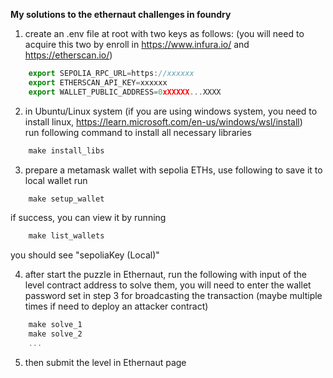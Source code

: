 **My solutions to the ethernaut challenges in foundry**

1. create an .env file at root with two keys as follows:
   (you will need to acquire this two by enroll in https://www.infura.io/ and https://etherscan.io/)
```javascript
    export SEPOLIA_RPC_URL=https://xxxxxx
    export ETHERSCAN_API_KEY=xxxxxx
    export WALLET_PUBLIC_ADDRESS=0xXXXXX...XXXX
```

2. in Ubuntu/Linux system (if you are using windows system, you need to install linux, https://learn.microsoft.com/en-us/windows/wsl/install)
<br/> run following command to install all necessary libraries
```javascript
    make install_libs
```

3. prepare a metamask wallet with sepolia ETHs, use following to save it to local wallet
run
```javascript
    make setup_wallet
```
if success, you can view it by running
```javascript
    make list_wallets
```
you should see "sepoliaKey (Local)"

4. after start the puzzle in Ethernaut, run the following with input of the level contract address to solve them, 
you will need to enter the wallet password set in step 3 for broadcasting the transaction (maybe multiple times if need to deploy an attacker contract)
```javascript
    make solve_1
    make solve_2
    ...
```

5. then submit the level in Ethernaut page
